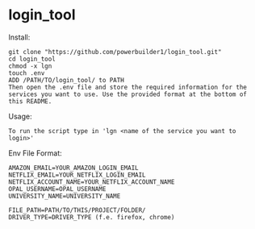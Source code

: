 # login_tool

Install:

	git clone "https://github.com/powerbuilder1/login_tool.git"
	cd login_tool
	chmod -x lgn
	touch .env
  	ADD /PATH/TO/login_tool/ to PATH
  	Then open the .env file and store the required information for the services you want to use. Use the provided format at the bottom of this README.

Usage:

  	To run the script type in 'lgn <name of the service you want to login>'

Env File Format:

  	AMAZON_EMAIL=YOUR_AMAZON_LOGIN_EMAIL
  	NETFLIX_EMAIL=YOUR_NETFLIX_LOGIN_EMAIL
  	NETFLIX_ACCOUNT_NAME=YOUR_NETFLIX_ACCOUNT_NAME
  	OPAL_USERNAME=OPAL_USERNAME
  	UNIVERSITY_NAME=UNIVERSITY_NAME
  
  	FILE_PATH=PATH/TO/THIS/PROJECT/FOLDER/
  	DRIVER_TYPE=DRIVER_TYPE (f.e. firefox, chrome)
